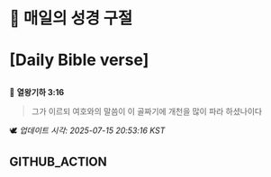 # 🙏 매일의 성경 구절
# [Daily Bible verse]
##
<!-- START_BIBLE_VERSE -->
📖 **열왕기하 3:16**
> 그가 이르되 여호와의 말씀이 이 골짜기에 개천을 많이 파라 하셨나이다

🕊️ _업데이트 시각: 2025-07-15 20:53:16 KST_
  <!-- END_BIBLE_VERSE -->
## GITHUB_ACTION
